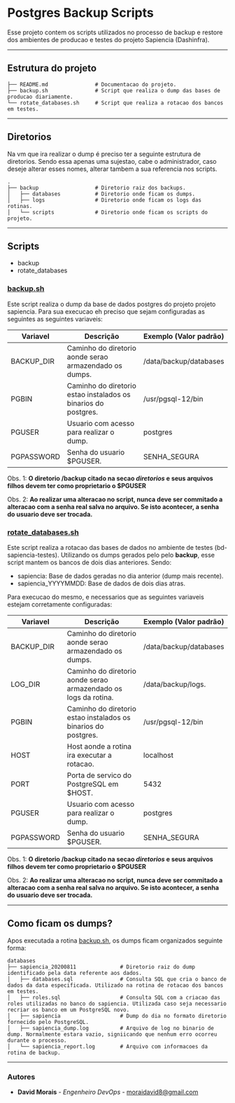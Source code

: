 # Postgres Backup Scripts
Esse projeto contem os scripts utilizados no processo de backup e restore dos ambientes de producao e testes do projeto Sapiencia (Dashinfra).

---
## Estrutura do projeto

```
├── README.md               # Documentacao do projeto.
├── backup.sh               # Script que realiza o dump das bases de producao diariamente.
└── rotate_databases.sh     # Script que realiza a rotacao dos bancos em testes.
```
---
## Diretorios

Na vm que ira realizar o dump é preciso ter a seguinte estrutura de diretorios. Sendo essa apenas uma sujestao, cabe o administrador, caso deseje alterar esses nomes, alterar tambem a sua referencia nos scripts.

```
.
├── backup                  # Diretorio raiz dos backups.
│   ├── databases           # Diretorio onde ficam os dumps.
│   ├── logs                # Diretorio onde ficam os logs das rotinas.
│   └── scripts             # Diretorio onde ficam os scripts do projeto.
```
----
## Scripts

* backup
* rotate_databases

### [backup.sh](#https://projetos.imd.ufrn.br/projectdashinfra/devops/postgresbackupscripts/-/blob/7de39b86034f1ac63fe709c16bad2cb3701bd0b7/backup.sh) 

Este script realiza o dump da base de dados postgres do projeto projeto sapiencia. Para sua execucao eh preciso que sejam configuradas as seguintes as seguintes variaveis:

Variavel | Descrição | Exemplo (Valor padrão)
--------- | --------- | ----------------------
BACKUP_DIR | Caminho do diretorio aonde serao armazendado os dumps. | /data/backup/databases
PGBIN | Caminho do diretorio estao instalados os binarios do postgres. | /usr/pgsql-12/bin
PGUSER | Usuario com acesso para realizar o dump. | postgres
PGPASSWORD | Senha do usuario $PGUSER. | SENHA_SEGURA

Obs. 1: **O diretorio /backup citado na secao _diretorios_ e seus arquivos filhos devem ter como proprietario o $PGUSER**

Obs. 2: **Ao realizar uma alteracao no script, nunca deve ser commitado a alteracao com a senha real salva no arquivo. Se isto acontecer, a senha do usuario deve ser trocada.**

### [rotate_databases.sh](#https://projetos.imd.ufrn.br/projectdashinfra/devops/postgresbackupscripts/-/blob/master/rotate_databases.sh) 

Este script realiza a rotacao das bases de dados no ambiente de testes (bd-sapiencia-testes). Utilizando os dumps gerados pelo pelo **backup**, esse script mantem os bancos de dois dias anteriores. Sendo:

* sapiencia: Base de dados geradas no dia anterior (dump mais recente).
* sapiencia_YYYYMMDD: Base de dados de dois dias atras.

Para execucao do mesmo, e necessarios que as seguintes variaveis estejam corretamente configuradas:

Variavel | Descrição | Exemplo (Valor padrão)
--------- | --------- | ----------------------
BACKUP_DIR | Caminho do diretorio aonde serao armazendado os dumps. | /data/backup/databases
LOG_DIR | Caminho do diretorio aonde serao armazendado os logs da rotina. | /data/backup/logs.
PGBIN | Caminho do diretorio estao instalados os binarios do postgres. | /usr/pgsql-12/bin
HOST | Host aonde a rotina ira executar a rotacao. | localhost
PORT | Porta de servico do PostgreSQL em $HOST. | 5432
PGUSER | Usuario com acesso para realizar o dump. | postgres
PGPASSWORD | Senha do usuario $PGUSER. | SENHA_SEGURA

Obs. 1: **O diretorio /backup citado na secao _diretorios_ e seus arquivos filhos devem ter como proprietario o $PGUSER**

Obs. 2: **Ao realizar uma alteracao no script, nunca deve ser commitado a alteracao com a senha real salva no arquivo. Se isto acontecer, a senha do usuario deve ser trocada.**

---

## Como ficam os dumps?

Apos executada a rotina [backup.sh](#https://projetos.imd.ufrn.br/projectdashinfra/devops/postgresbackupscripts/-/blob/master/backup.sh), os dumps ficam organizados seguinte forma:

```
databases
├── sapiencia_20200811              # Diretorio raiz do dump identificado pela data referente aos dados.
│   ├── databases.sql               # Consulta SQL que cria o banco de dados da data especificada. Utilizado na rotina de rotacao dos bancos em testes.
│   ├── roles.sql                   # Consulta SQL com a criacao das roles utilizadas no banco do sapiencia. Utilizada caso seja necessario recriar os banco em um PostgreSQL novo.
│   ├── sapiencia                   # Dump do dia no formato diretorio fornecido pelo PostgreSQL.
│   ├── sapiencia_dump.log          # Arquivo de log no binario de dump. Normalmente estara vazio, signiicando que nenhum erro ocorreu durante o processo.
│   └── sapiencia_report.log        # Arquivo com informacoes da rotina de backup.
```

---

### Autores
* **David Morais** - *Engenheiro DevOps* - [moraidavid8@gmail.com](mailto:moraidavid8@gmail.com)


